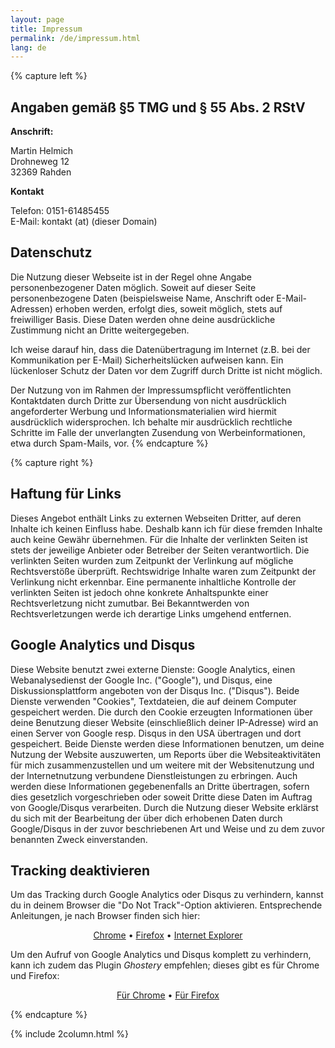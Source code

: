 ```yaml
---
layout: page
title: Impressum
permalink: /de/impressum.html
lang: de
---
```


{% capture left %}
## Angaben gemäß §5 TMG und § 55 Abs. 2 RStV

**Anschrift:**

Martin Helmich  
Drohneweg 12  
32369 Rahden

**Kontakt**

Telefon: 0151-61485455  
E-Mail: kontakt (at) (dieser Domain)

## Datenschutz

Die Nutzung dieser Webseite ist in der Regel ohne Angabe personenbezogener Daten möglich. Soweit auf dieser Seite personenbezogene Daten (beispielsweise Name, Anschrift oder E-Mail-Adressen) erhoben werden, erfolgt dies, soweit möglich, stets auf freiwilliger Basis. Diese Daten werden ohne deine ausdrückliche Zustimmung nicht an Dritte weitergegeben.

Ich weise darauf hin, dass die Datenübertragung im Internet (z.B. bei der Kommunikation per E-Mail) Sicherheitslücken aufweisen kann. Ein lückenloser Schutz der Daten vor dem Zugriff durch Dritte ist nicht möglich.

Der Nutzung von im Rahmen der Impressumspflicht veröffentlichten Kontaktdaten durch Dritte zur Übersendung von nicht ausdrücklich angeforderter Werbung und Informationsmaterialien wird hiermit ausdrücklich widersprochen. Ich behalte mir ausdrücklich rechtliche Schritte im Falle der unverlangten Zusendung von Werbeinformationen, etwa durch Spam-Mails, vor.
{% endcapture %}

{% capture right %}
## Haftung für Links

Dieses Angebot enthält Links zu externen Webseiten Dritter, auf deren Inhalte ich keinen Einfluss habe. Deshalb kann ich für diese fremden Inhalte auch keine Gewähr übernehmen. Für die Inhalte der verlinkten Seiten ist stets der jeweilige Anbieter oder Betreiber der Seiten verantwortlich. Die verlinkten Seiten wurden zum Zeitpunkt der Verlinkung auf mögliche Rechtsverstöße überprüft. Rechtswidrige Inhalte waren zum Zeitpunkt der Verlinkung nicht erkennbar. Eine permanente inhaltliche Kontrolle der verlinkten Seiten ist jedoch ohne konkrete Anhaltspunkte einer Rechtsverletzung nicht zumutbar. Bei Bekanntwerden von Rechtsverletzungen werde ich derartige Links umgehend entfernen.

## Google Analytics und Disqus

Diese Website benutzt zwei externe Dienste: Google Analytics, einen Webanalysedienst der Google Inc. ("Google"), und Disqus, eine Diskussionsplattform angeboten von der Disqus Inc. ("Disqus"). Beide Dienste verwenden "Cookies", Textdateien, die auf deinem Computer gespeichert werden. Die durch den Cookie erzeugten Informationen über deine Benutzung dieser Website (einschließlich deiner IP-Adresse) wird an einen Server von Google resp. Disqus in den USA übertragen und dort gespeichert. Beide Dienste werden diese Informationen benutzen, um deine Nutzung der Website auszuwerten, um Reports über die Websiteaktivitäten für mich zusammenzustellen und um weitere mit der Websitenutzung und der Internetnutzung verbundene Dienstleistungen zu erbringen. Auch werden diese Informationen gegebenenfalls an Dritte übertragen, sofern dies gesetzlich vorgeschrieben oder soweit Dritte diese Daten im Auftrag von Google/Disqus verarbeiten. Durch die Nutzung dieser Website erklärst du sich mit der Bearbeitung der über dich erhobenen Daten durch Google/Disqus in der zuvor beschriebenen Art und Weise und zu dem zuvor benannten Zweck einverstanden.

## Tracking deaktivieren

Um das Tracking durch Google Analytics oder Disqus zu verhindern, kannst du in deinem Browser die "Do Not Track"-Option aktivieren. Entsprechende Anleitungen, je nach Browser finden sich hier:

<center>
  <p>
    <a href="https://support.google.com/chrome/answer/2790761?hl=de">Chrome</a>
    &bull;
    <a href="https://support.mozilla.org/de/kb/wie-verhindere-ich-dass-websites-mich-verfolgen">Firefox</a>
    &bull;
    <a href="http://windows.microsoft.com/de-de/internet-explorer/use-tracking-protection#ie=ie-11">Internet Explorer</a>
  </p>
</center>

Um den Aufruf von Google Analytics und Disqus komplett zu verhindern, kann ich zudem das Plugin *Ghostery* empfehlen; dieses gibt es für Chrome und Firefox:

<center>
  <p>
    <a href="https://chrome.google.com/webstore/detail/ghostery/mlomiejdfkolichcflejclcbmpeaniij?hl=de">Für Chrome</a>
    &bull;
    <a href="https://addons.mozilla.org/de/firefox/addon/ghostery/">Für Firefox</a>
  </p>
</center>

{% endcapture %}

{% include 2column.html %}
